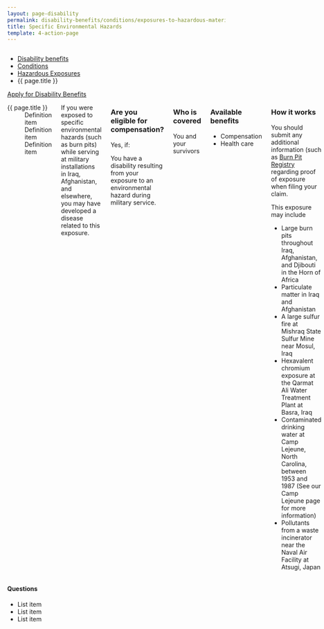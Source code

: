 ```yaml
---
layout: page-disability
permalink: disability-benefits/conditions/exposures-to-hazardous-materials/specific-environmental-hazards/index.html
title: Specific Environmental Hazards
template: 4-action-page
---
```


<div class="splash" markdown="0">
<div class="row" markdown="0">
<div class="small-12 columns" markdown="0">

<ul class="breadcrumbs" role="menubar" aria-label="Primary">
<li class="parent"><a href="{{ site.url }}/disability-benefits/">Disability benefits</a></li>
<li class="parent"><a href="{{ site.url }}/disability-benefits/conditions/">Conditions</a></li>
<li class="parent"><a href="{{ site.url }}/disability-benefits/conditions/exposures-to-hazardous-materials/">Hazardous Exposures</a></li>
<li class="active">{{ page.title }}</li>
</ul>

</div>
</div>
</div>

<div class="main" role="main" markdown="0">

<div class="action-bar">
  <div class="row">
    <div class="small-12 columns">
      <a class="button small start" href="{{ site.url}}/disability-benefits/get/">Apply for Disability Benefits</a>
    </div>
  </div>  
</div>

<div class="section one" markdown="0">
<div class="primary" markdown="0">
<div class="row" markdown="0">
<div class="small-12 medium-8 columns">

<dl class="panel-list plain">
<dt>{{ page.title }}</dt>
<dd>Definition item</dd>
<dd>Definition item</dd>
<dd>Definition item</dd>
</dl>

<div markdown="1">

If you were exposed to specific environmental hazards (such as burn pits) while serving at military installations in Iraq, Afghanistan, and elsewhere, you may have developed a disease related to this exposure.

</div>

<div class="call-out" markdown="1">

### Are you eligible for compensation?

Yes, if:

You have a disability resulting from your exposure to an environmental hazard during military service.

</div>

<div class="call-out" markdown="1">

### Who is covered

You and your survivors

</div>

<div class="call-out" markdown="1">

### Available benefits

- Compensation
- Health care

</div>

<div class="call-out" markdown="1">

### How it works

You should submit any additional information (such as [Burn Pit Registry]( https://veteran.mobilehealth.va.gov/AHBurnPitRegistry/) regarding proof of exposure when filing your claim.

This exposure may include

- Large burn pits throughout Iraq, Afghanistan, and Djibouti in the Horn of Africa
- Particulate matter in Iraq and Afghanistan
- A large sulfur fire at Mishraq State Sulfur Mine near Mosul, Iraq
- Hexavalent chromium exposure at the Qarmat Ali Water Treatment Plant at Basra, Iraq
- Contaminated drinking water at Camp Lejeune, North Carolina, between 1953 and 1987 (See our Camp Lejeune page for more information)
- Pollutants from a waste incinerator near the Naval Air Facility at Atsugi, Japan

</div>
</div>

<div class="small-12 medium-4 columns" markdown="0">
<div markdown="0">

<h4 class="highlight">Questions</h4>

<ul class="plain">

<li>List item</li>
<li>List item</li>
<li>List item</li>

</ul>
</div>
</div>


</div>

</div>
